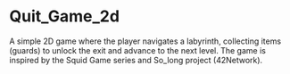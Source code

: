# Quit_Game_2d
A simple 2D game where the player navigates a labyrinth, collecting items (guards) to unlock the exit and advance to the next level. The game is inspired by the Squid Game series and So_long project (42Network).

